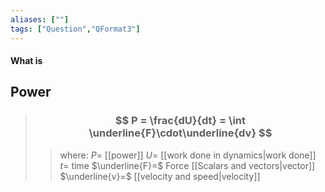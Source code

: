 ```yaml
---
aliases: [""]
tags: ["Question","QFormat3"]
---
```


#### What is
## Power

> ### $$ P = \frac{dU}{dt} = \int \underline{F}\cdot\underline{dv} $$ 
>> where:
>> $P=$ [[power]] 
>> $U=$ [[work done in dynamics|work done]]
>> $t=$ time
>> $\underline{F}=$ Force [[Scalars and vectors|vector]]
>> $\underline{v}=$ [[velocity and speed|velocity]]
